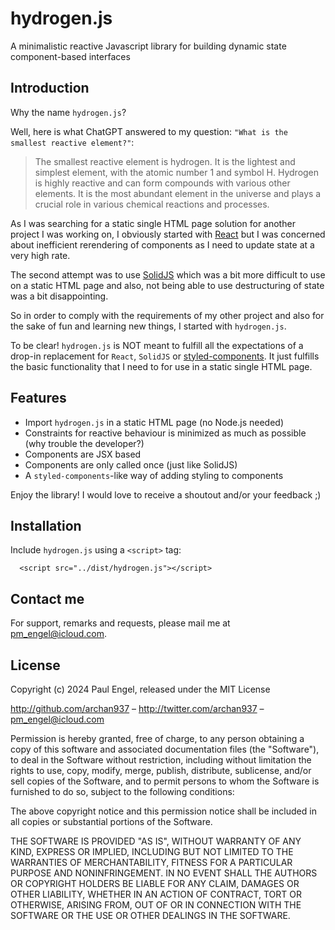 # hydrogen.js

A minimalistic reactive Javascript library for building dynamic state component-based interfaces

## Introduction

Why the name `hydrogen.js`?

Well, here is what ChatGPT answered to my question: `"What is the smallest reactive element?"`:

> The smallest reactive element is hydrogen. It is the lightest and simplest element, with the atomic number 1 and symbol H. Hydrogen is highly reactive and can form compounds with various other elements. It is the most abundant element in the universe and plays a crucial role in various chemical reactions and processes.

As I was searching for a static single HTML page solution for another project I was working on, I obviously started with [React](https://react.dev) but I was concerned about inefficient rerendering of components as I need to update state at a very high rate.

The second attempt was to use [SolidJS](https://www.solidjs.com) which was a bit more difficult to use on a static HTML page and also, not being able to use destructuring of state was a bit disappointing.

So in order to comply with the requirements of my other project and also for the sake of fun and learning new things, I started with `hydrogen.js`.

To be clear! `hydrogen.js` is NOT meant to fulfill all the expectations of a drop-in replacement for `React`, `SolidJS` or [styled-components](https://styled-components.com). It just fulfills the basic functionality that I need to for use in a static single HTML page.

## Features

- Import `hydrogen.js` in a static HTML page (no Node.js needed)
- Constraints for reactive behaviour is minimized as much as possible (why trouble the developer?)
- Components are JSX based
- Components are only called once (just like SolidJS)
- A `styled-components`-like way of adding styling to components

Enjoy the library! I would love to receive a shoutout and/or your feedback ;)

## Installation

Include `hydrogen.js` using a `<script>` tag:

```
  <script src="../dist/hydrogen.js"></script>
```

## Contact me

For support, remarks and requests, please mail me at [pm_engel@icloud.com](mailto:pm_engel@icloud.com).

## License

Copyright (c) 2024 Paul Engel, released under the MIT License

http://github.com/archan937 – http://twitter.com/archan937 – [pm_engel@icloud.com](mailto:pm_engel@icloud.com)

Permission is hereby granted, free of charge, to any person obtaining a copy of this software and associated documentation files (the "Software"), to deal in the Software without restriction, including without limitation the rights to use, copy, modify, merge, publish, distribute, sublicense, and/or sell copies of the Software, and to permit persons to whom the Software is furnished to do so, subject to the following conditions:

The above copyright notice and this permission notice shall be included in all copies or substantial portions of the Software.

THE SOFTWARE IS PROVIDED "AS IS", WITHOUT WARRANTY OF ANY KIND, EXPRESS OR IMPLIED, INCLUDING BUT NOT LIMITED TO THE WARRANTIES OF MERCHANTABILITY, FITNESS FOR A PARTICULAR PURPOSE AND NONINFRINGEMENT. IN NO EVENT SHALL THE AUTHORS OR COPYRIGHT HOLDERS BE LIABLE FOR ANY CLAIM, DAMAGES OR OTHER LIABILITY, WHETHER IN AN ACTION OF CONTRACT, TORT OR OTHERWISE, ARISING FROM, OUT OF OR IN CONNECTION WITH THE SOFTWARE OR THE USE OR OTHER DEALINGS IN THE SOFTWARE.
